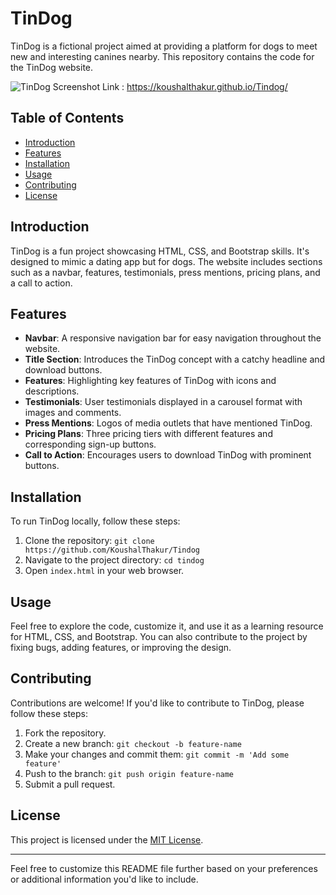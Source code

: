 # TinDog

TinDog is a fictional project aimed at providing a platform for dogs to meet new and interesting canines nearby. This repository contains the code for the TinDog website.

![TinDog Screenshot](tindog-screenshot.png)
Link : https://koushalthakur.github.io/Tindog/

## Table of Contents

- [Introduction](#introduction)
- [Features](#features)
- [Installation](#installation)
- [Usage](#usage)
- [Contributing](#contributing)
- [License](#license)

## Introduction

TinDog is a fun project showcasing HTML, CSS, and Bootstrap skills. It's designed to mimic a dating app but for dogs. The website includes sections such as a navbar, features, testimonials, press mentions, pricing plans, and a call to action.

## Features

- **Navbar**: A responsive navigation bar for easy navigation throughout the website.
- **Title Section**: Introduces the TinDog concept with a catchy headline and download buttons.
- **Features**: Highlighting key features of TinDog with icons and descriptions.
- **Testimonials**: User testimonials displayed in a carousel format with images and comments.
- **Press Mentions**: Logos of media outlets that have mentioned TinDog.
- **Pricing Plans**: Three pricing tiers with different features and corresponding sign-up buttons.
- **Call to Action**: Encourages users to download TinDog with prominent buttons.

## Installation

To run TinDog locally, follow these steps:

1. Clone the repository: `git clone https://github.com/KoushalThakur/Tindog`
2. Navigate to the project directory: `cd tindog`
3. Open `index.html` in your web browser.

## Usage

Feel free to explore the code, customize it, and use it as a learning resource for HTML, CSS, and Bootstrap. You can also contribute to the project by fixing bugs, adding features, or improving the design.

## Contributing

Contributions are welcome! If you'd like to contribute to TinDog, please follow these steps:

1. Fork the repository.
2. Create a new branch: `git checkout -b feature-name`
3. Make your changes and commit them: `git commit -m 'Add some feature'`
4. Push to the branch: `git push origin feature-name`
5. Submit a pull request.

## License

This project is licensed under the [MIT License](LICENSE).

---

Feel free to customize this README file further based on your preferences or additional information you'd like to include.
